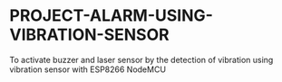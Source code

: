 # PROJECT-ALARM-USING-VIBRATION-SENSOR
To activate buzzer and laser sensor by the detection of vibration using vibration sensor with ESP8266 NodeMCU
